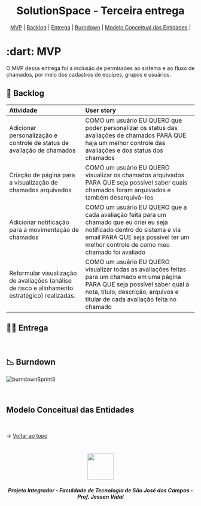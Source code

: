 
<br id="topo">
 
<h1 align="center">SolutionSpace - Terceira entrega</h1>

<p align="center">
    <a href="#mvp">MVP</a> | 
    <a href="#backlog">Backlog</a> |
    <a href="#entrega">Entrega</a> | 
    <a href="#burndown">Burndown</a> | 
    <a href="#modeloConceitual">Modelo Conceitual das Entidades</a> |
</p>
<span id="mvp">
 
<h1> :dart: MVP </h1>
<p align="justify">O MVP dessa entrega foi a inclusão de permissões ao sistema e ao fluxo de chamados, por meio dos cadastros de equipes, grupos e usuários.</p>
  
<span id="backlog">

## 📌 Backlog

| Atividade | User story |
| :---- | :---- |
|   Adicionar personalização e controle de status de avaliação de chamados   |   COMO um usuário EU QUERO que poder personalizar os status das avaliações de chamados PARA QUE haja um melhor controle das avaliações e dos status dos chamados |
|   Criação de página para a visualização de chamados arquivados   |   COMO um usuário EU QUERO visualizar os chamados arquivados PARA QUE seja possível saber quais chamados foram arquivados e também desarquivá-los |
|   Adicionar notificação para a movimentação de chamados   |   COMO um usuário EU QUERO que a cada avaliação feita para um chamado que eu criei eu seja notificado dentro do sistema e via email PARA QUE seja possível ter um melhor controle de como meu chamado foi avaliado |
|   Reformular visualização de avaliações (análise de risco e alinhamento estratégico) realizadas.   |   COMO um usuário EU QUERO visualizar todas as avaliações feitas para um chamado em uma página PARA QUE seja possível saber qual a nota, título, descrição, arquivos e titular de cada avaliação feita no chamado |

<span id="entrega">
 
## 👩‍💻 Entrega
<p align="center"></p>



<br />

<span id="burndown">

## 📉  Burndown
![burndownSprint3](https://github.com/CodeLabFatec/SolutionSpace/assets/26208169/64e3384d-ad1b-4b18-8bcb-7e5b084457fc)

<br>  

<span id="modeloConceitual">

## Modelo Conceitual das Entidades

<br>


  → [Voltar ao topo](#topo)
<h1 align="center"> <img src = "https://fatecsjc-prd.azurewebsites.net/images/logo/fatecsjc_400x192.png" height="70"  align="auto">
<h5 align="center"> Projeto Integrador - Faculdade de Tecnologia de São José dos Campos - Prof. Jessen Vidal </h5>
